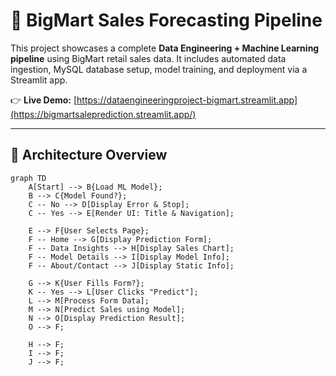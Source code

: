 # 🛒 BigMart Sales Forecasting Pipeline

This project showcases a complete **Data Engineering + Machine Learning pipeline** using BigMart retail sales data. It includes automated data ingestion, MySQL database setup, model training, and deployment via a Streamlit app.

👉 **Live Demo:** [https://dataengineeringproject-bigmart.streamlit.app](https://bigmartsaleprediction.streamlit.app/)

---

## 🧱 Architecture Overview

```mermaid
graph TD
    A[Start] --> B{Load ML Model};
    B --> C{Model Found?};
    C -- No --> D[Display Error & Stop];
    C -- Yes --> E[Render UI: Title & Navigation];
    
    E --> F{User Selects Page};
    F -- Home --> G[Display Prediction Form];
    F -- Data Insights --> H[Display Sales Chart];
    F -- Model Details --> I[Display Model Info];
    F -- About/Contact --> J[Display Static Info];

    G --> K{User Fills Form?};
    K -- Yes --> L[User Clicks "Predict"];
    L --> M[Process Form Data];
    M --> N[Predict Sales using Model];
    N --> O[Display Prediction Result];
    O --> F;
    
    H --> F;
    I --> F;
    J --> F;
```
